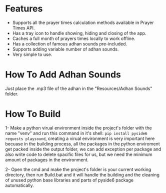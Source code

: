 # Features
- Supports all the prayer times calculation methods available in Prayer Times API.
- Has a tray icon to handle showing, hiding and closing of the app.
- Caches a full month of prayers times locally to work offline.
- Has a collection of famous adhan sounds pre-included.
- Supports adding variable number of adhan sounds.
- Very simple to use.


# How To Add Adhan Sounds
Just place the .mp3 file of the adhan in the "Resources/Adhan Sounds" folder.

# How To Build
1- Make a python virual environment inside the project's folder with the name "venv" and run this command in it's shell: ```pip install pyside6 requests playsound```, 
creating a virual environment is very important here becuase in the building process, all the packages in the python enviroment get packed inside the output folder, we can add exception per package and also write code to delete spacific files for us, but we need the minimum amount of packages in the environment.

2- Open the cmd and make the project's folder is your current working directory, then run Build.bat and it will handle the building and the cleaning of unused python base libraries and parts of pyside6 package automatically.
